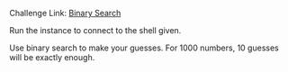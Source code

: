 Challenge Link: [Binary Search](https://play.picoctf.org/practice/challenge/442)

Run the instance to connect to the shell given.

Use binary search to make your guesses. For 1000 numbers, 10 guesses will be exactly enough.
